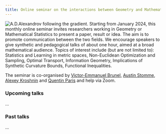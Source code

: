```yaml
---
title: Online seminar on the interactions between Geometry and Mathematical Statistics
---
```

![A.D.Alexandrov following the gradient](Alexandrov.png "A.D.Alexandrov following the gradient").
Starting from January 2024, this monthly online seminar invites researchers working in Geometry or Mathematical Statistics to present a paper, result or idea. The aim is to promote communication between the two fields. We encourage speakers to give synthetic and pedagogical talks of about one hour, aimed at a broad mathematical audience. Topics of interest include (but are not limited to): Statistics and Learning in metric spaces, Non-Euclidean Optimization and Sampling, Optimal Transport, Information Geometry, Implications of Synthetic Curvature Bounds, Functional Inequalities. 

The seminar is co-organised by  [Victor-Emmanuel Brunel](https://vebrunel.fr), [Austin Stomme](https://austinjstromme.github.io), [Alexey Kroshnin](https://www.hse.ru/en/org/persons/219293044) and [Quentin Paris](https://qparis-math.github.io) and help via Zoom.


### Upcoming talks
...

### Past talks
...
